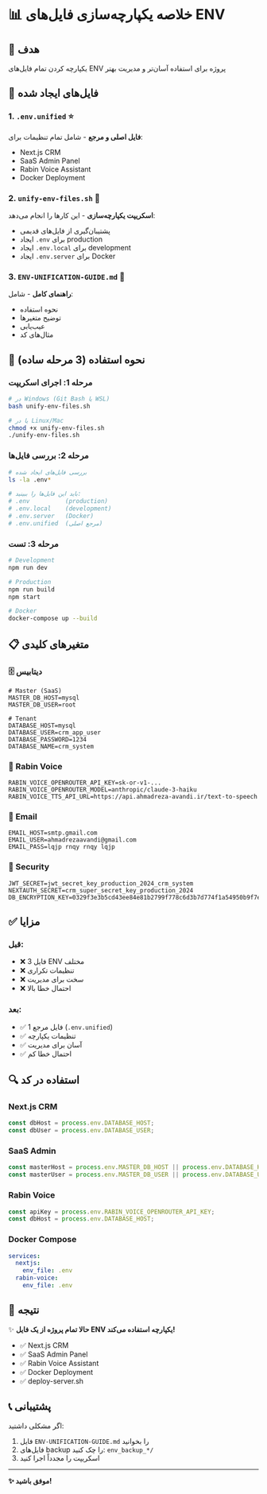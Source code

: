# 📊 خلاصه یکپارچه‌سازی فایل‌های ENV

## 🎯 هدف
یکپارچه کردن تمام فایل‌های ENV پروژه برای استفاده آسان‌تر و مدیریت بهتر

## 📁 فایل‌های ایجاد شده

### 1. `.env.unified` ⭐
**فایل اصلی و مرجع** - شامل تمام تنظیمات برای:
- Next.js CRM
- SaaS Admin Panel  
- Rabin Voice Assistant
- Docker Deployment

### 2. `unify-env-files.sh` 🔧
**اسکریپت یکپارچه‌سازی** - این کارها را انجام می‌دهد:
- پشتیبان‌گیری از فایل‌های قدیمی
- ایجاد `.env` برای production
- ایجاد `.env.local` برای development
- ایجاد `.env.server` برای Docker

### 3. `ENV-UNIFICATION-GUIDE.md` 📖
**راهنمای کامل** - شامل:
- نحوه استفاده
- توضیح متغیرها
- عیب‌یابی
- مثال‌های کد

## 🚀 نحوه استفاده (3 مرحله ساده)

### مرحله 1: اجرای اسکریپت
```bash
# در Windows (Git Bash یا WSL)
bash unify-env-files.sh

# یا در Linux/Mac
chmod +x unify-env-files.sh
./unify-env-files.sh
```

### مرحله 2: بررسی فایل‌ها
```bash
# بررسی فایل‌های ایجاد شده
ls -la .env*

# باید این فایل‌ها را ببینید:
# .env          (production)
# .env.local    (development)
# .env.server   (Docker)
# .env.unified  (مرجع اصلی)
```

### مرحله 3: تست
```bash
# Development
npm run dev

# Production
npm run build
npm start

# Docker
docker-compose up --build
```

## 📋 متغیرهای کلیدی

### 🗄️ دیتابیس
```env
# Master (SaaS)
MASTER_DB_HOST=mysql
MASTER_DB_USER=root

# Tenant
DATABASE_HOST=mysql
DATABASE_USER=crm_app_user
DATABASE_PASSWORD=1234
DATABASE_NAME=crm_system
```

### 🎤 Rabin Voice
```env
RABIN_VOICE_OPENROUTER_API_KEY=sk-or-v1-...
RABIN_VOICE_OPENROUTER_MODEL=anthropic/claude-3-haiku
RABIN_VOICE_TTS_API_URL=https://api.ahmadreza-avandi.ir/text-to-speech
```

### 📧 Email
```env
EMAIL_HOST=smtp.gmail.com
EMAIL_USER=ahmadrezaavandi@gmail.com
EMAIL_PASS=lqjp rnqy rnqy lqjp
```

### 🔐 Security
```env
JWT_SECRET=jwt_secret_key_production_2024_crm_system
NEXTAUTH_SECRET=crm_super_secret_key_production_2024
DB_ENCRYPTION_KEY=0329f3e3b5cd43ee84e81b2799f778c6d3b7d774f1a54950b9f7efc9ab2708ac
```

## ✅ مزایا

### قبل:
- ❌ 3 فایل ENV مختلف
- ❌ تنظیمات تکراری
- ❌ سخت برای مدیریت
- ❌ احتمال خطا بالا

### بعد:
- ✅ 1 فایل مرجع (`.env.unified`)
- ✅ تنظیمات یکپارچه
- ✅ آسان برای مدیریت
- ✅ احتمال خطا کم

## 🔍 استفاده در کد

### Next.js CRM
```typescript
const dbHost = process.env.DATABASE_HOST;
const dbUser = process.env.DATABASE_USER;
```

### SaaS Admin
```typescript
const masterHost = process.env.MASTER_DB_HOST || process.env.DATABASE_HOST;
const masterUser = process.env.MASTER_DB_USER || process.env.DATABASE_USER;
```

### Rabin Voice
```typescript
const apiKey = process.env.RABIN_VOICE_OPENROUTER_API_KEY;
const dbHost = process.env.DATABASE_HOST;
```

### Docker Compose
```yaml
services:
  nextjs:
    env_file: .env
  rabin-voice:
    env_file: .env
```

## 🎯 نتیجه

✨ **حالا تمام پروژه از یک فایل ENV یکپارچه استفاده می‌کند!**

- ✅ Next.js CRM
- ✅ SaaS Admin Panel
- ✅ Rabin Voice Assistant
- ✅ Docker Deployment
- ✅ deploy-server.sh

## 📞 پشتیبانی

اگر مشکلی داشتید:
1. فایل `ENV-UNIFICATION-GUIDE.md` را بخوانید
2. فایل‌های backup را چک کنید: `env_backup_*/`
3. اسکریپت را مجدداً اجرا کنید

---

**✨ موفق باشید!**
